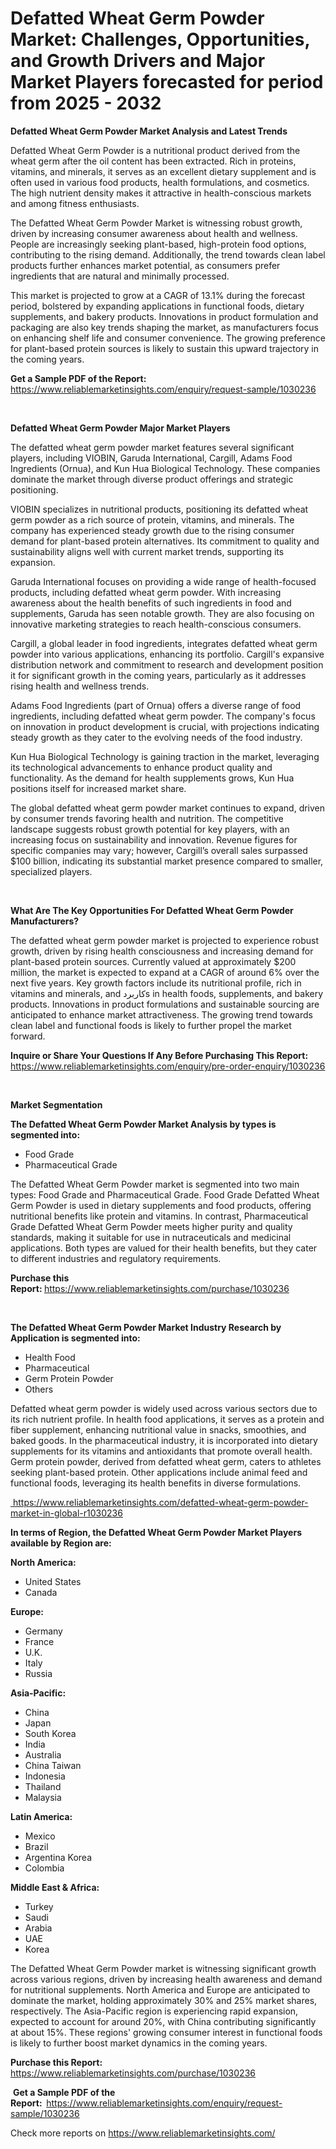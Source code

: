 <p><h1>Defatted Wheat Germ Powder Market: Challenges, Opportunities, and Growth Drivers and Major Market Players forecasted for period from 2025 - 2032</h1></p><p><strong>Defatted Wheat Germ Powder Market Analysis and Latest Trends</strong></p>
<p><p>Defatted Wheat Germ Powder is a nutritional product derived from the wheat germ after the oil content has been extracted. Rich in proteins, vitamins, and minerals, it serves as an excellent dietary supplement and is often used in various food products, health formulations, and cosmetics. The high nutrient density makes it attractive in health-conscious markets and among fitness enthusiasts.</p><p>The Defatted Wheat Germ Powder Market is witnessing robust growth, driven by increasing consumer awareness about health and wellness. People are increasingly seeking plant-based, high-protein food options, contributing to the rising demand. Additionally, the trend towards clean label products further enhances market potential, as consumers prefer ingredients that are natural and minimally processed.</p><p>This market is projected to grow at a CAGR of 13.1% during the forecast period, bolstered by expanding applications in functional foods, dietary supplements, and bakery products. Innovations in product formulation and packaging are also key trends shaping the market, as manufacturers focus on enhancing shelf life and consumer convenience. The growing preference for plant-based protein sources is likely to sustain this upward trajectory in the coming years.</p></p>
<p><strong>Get a Sample PDF of the Report:&nbsp;</strong> <a href="https://www.reliablemarketinsights.com/enquiry/request-sample/1030236?utm_campaign=3443&utm_medium=2&utm_source=Github&utm_content=ia&utm_term=21032025&utm_id=defatted-wheat-germ-powder">https://www.reliablemarketinsights.com/enquiry/request-sample/1030236</a></p>
<p>&nbsp;</p>
<p><strong>Defatted Wheat Germ Powder Major Market Players</strong></p>
<p><p>The defatted wheat germ powder market features several significant players, including VIOBIN, Garuda International, Cargill, Adams Food Ingredients (Ornua), and Kun Hua Biological Technology. These companies dominate the market through diverse product offerings and strategic positioning.</p><p>VIOBIN specializes in nutritional products, positioning its defatted wheat germ powder as a rich source of protein, vitamins, and minerals. The company has experienced steady growth due to the rising consumer demand for plant-based protein alternatives. Its commitment to quality and sustainability aligns well with current market trends, supporting its expansion.</p><p>Garuda International focuses on providing a wide range of health-focused products, including defatted wheat germ powder. With increasing awareness about the health benefits of such ingredients in food and supplements, Garuda has seen notable growth. They are also focusing on innovative marketing strategies to reach health-conscious consumers.</p><p>Cargill, a global leader in food ingredients, integrates defatted wheat germ powder into various applications, enhancing its portfolio. Cargill's expansive distribution network and commitment to research and development position it for significant growth in the coming years, particularly as it addresses rising health and wellness trends.</p><p>Adams Food Ingredients (part of Ornua) offers a diverse range of food ingredients, including defatted wheat germ powder. The company's focus on innovation in product development is crucial, with projections indicating steady growth as they cater to the evolving needs of the food industry.</p><p>Kun Hua Biological Technology is gaining traction in the market, leveraging its technological advancements to enhance product quality and functionality. As the demand for health supplements grows, Kun Hua positions itself for increased market share.</p><p>The global defatted wheat germ powder market continues to expand, driven by consumer trends favoring health and nutrition. The competitive landscape suggests robust growth potential for key players, with an increasing focus on sustainability and innovation. Revenue figures for specific companies may vary; however, Cargill’s overall sales surpassed $100 billion, indicating its substantial market presence compared to smaller, specialized players.</p></p>
<p>&nbsp;</p>
<p><strong>What Are The Key Opportunities For Defatted Wheat Germ Powder Manufacturers?</strong></p>
<p><p>The defatted wheat germ powder market is projected to experience robust growth, driven by rising health consciousness and increasing demand for plant-based protein sources. Currently valued at approximately $200 million, the market is expected to expand at a CAGR of around 6% over the next five years. Key growth factors include its nutritional profile, rich in vitamins and minerals, and کاربردs in health foods, supplements, and bakery products. Innovations in product formulations and sustainable sourcing are anticipated to enhance market attractiveness. The growing trend towards clean label and functional foods is likely to further propel the market forward.</p></p>
<p><strong>Inquire or Share Your Questions If Any Before Purchasing This Report:</strong> <a href="https://www.reliablemarketinsights.com/enquiry/pre-order-enquiry/1030236?utm_campaign=3443&utm_medium=2&utm_source=Github&utm_content=ia&utm_term=21032025&utm_id=defatted-wheat-germ-powder">https://www.reliablemarketinsights.com/enquiry/pre-order-enquiry/1030236</a></p>
<p>&nbsp;</p>
<p><strong>Market Segmentation</strong></p>
<p><strong>The Defatted Wheat Germ Powder Market Analysis by types is segmented into:</strong></p>
<p><ul><li>Food Grade</li><li>Pharmaceutical Grade</li></ul></p>
<p><p>The Defatted Wheat Germ Powder market is segmented into two main types: Food Grade and Pharmaceutical Grade. Food Grade Defatted Wheat Germ Powder is used in dietary supplements and food products, offering nutritional benefits like protein and vitamins. In contrast, Pharmaceutical Grade Defatted Wheat Germ Powder meets higher purity and quality standards, making it suitable for use in nutraceuticals and medicinal applications. Both types are valued for their health benefits, but they cater to different industries and regulatory requirements.</p></p>
<p><strong>Purchase this Report:&nbsp;</strong><a href="https://www.reliablemarketinsights.com/purchase/1030236?utm_campaign=3443&utm_medium=2&utm_source=Github&utm_content=ia&utm_term=21032025&utm_id=defatted-wheat-germ-powder">https://www.reliablemarketinsights.com/purchase/1030236</a></p>
<p>&nbsp;</p>
<p><strong>The Defatted Wheat Germ Powder Market Industry Research by Application is segmented into:</strong></p>
<p><ul><li>Health Food</li><li>Pharmaceutical</li><li>Germ Protein Powder</li><li>Others</li></ul></p>
<p><p>Defatted wheat germ powder is widely used across various sectors due to its rich nutrient profile. In health food applications, it serves as a protein and fiber supplement, enhancing nutritional value in snacks, smoothies, and baked goods. In the pharmaceutical industry, it is incorporated into dietary supplements for its vitamins and antioxidants that promote overall health. Germ protein powder, derived from defatted wheat germ, caters to athletes seeking plant-based protein. Other applications include animal feed and functional foods, leveraging its health benefits in diverse formulations.</p></p>
<p><a href="https://www.reliablemarketinsights.com/defatted-wheat-germ-powder-market-in-global-r1030236?utm_campaign=3443&utm_medium=2&utm_source=Github&utm_content=ia&utm_term=21032025&utm_id=defatted-wheat-germ-powder">&nbsp;https://www.reliablemarketinsights.com/defatted-wheat-germ-powder-market-in-global-r1030236</a></p>
<p><strong>In terms of Region, the Defatted Wheat Germ Powder Market Players available by Region are:</strong></p>
<p>
    <p> <strong> North America: </strong>
        <ul>
            <li>United States</li>
            <li>Canada</li>
        </ul>
        </p> 
    <p> <strong> Europe: </strong>
        <ul>
            <li>Germany</li>
            <li>France</li>
            <li>U.K.</li>
            <li>Italy</li>
            <li>Russia</li>
        </ul>
        </p> 
    <p> <strong> Asia-Pacific: </strong>
        <ul>
            <li>China</li>
            <li>Japan</li>
            <li>South Korea</li>
            <li>India</li>
            <li>Australia</li>
            <li>China Taiwan</li>
            <li>Indonesia</li>
            <li>Thailand</li>
            <li>Malaysia</li>
        </ul>
        </p> 
    <p> <strong> Latin America: </strong>
        <ul>
            <li>Mexico</li>
            <li>Brazil</li>
            <li>Argentina Korea</li>
            <li>Colombia</li>
        </ul>
        </p> 
    <p> <strong> Middle East & Africa: </strong>
        <ul>
            <li>Turkey</li>
            <li>Saudi</li>
            <li>Arabia</li>
            <li>UAE</li>
            <li>Korea</li>
        </ul>
    </p>
    </p>
<p><p>The Defatted Wheat Germ Powder market is witnessing significant growth across various regions, driven by increasing health awareness and demand for nutritional supplements. North America and Europe are anticipated to dominate the market, holding approximately 30% and 25% market shares, respectively. The Asia-Pacific region is experiencing rapid expansion, expected to account for around 20%, with China contributing significantly at about 15%. These regions' growing consumer interest in functional foods is likely to further boost market dynamics in the coming years.</p></p>
<p><strong>Purchase this Report: </strong><a href="https://www.reliablemarketinsights.com/purchase/1030236?utm_campaign=3443&utm_medium=2&utm_source=Github&utm_content=ia&utm_term=21032025&utm_id=defatted-wheat-germ-powder">https://www.reliablemarketinsights.com/purchase/1030236</a></p>
<p>&nbsp;<strong>Get a Sample PDF of the Report:&nbsp;&nbsp;</strong><a href="https://www.reliablemarketinsights.com/enquiry/request-sample/1030236?utm_campaign=3443&utm_medium=2&utm_source=Github&utm_content=ia&utm_term=21032025&utm_id=defatted-wheat-germ-powder">https://www.reliablemarketinsights.com/enquiry/request-sample/1030236</a></p>
<p><strong></strong></p>
<p>Check more reports on <a href="https://www.reliablemarketinsights.com/?utm_campaign=3443&utm_medium=2&utm_source=Github&utm_content=ia&utm_term=21032025&utm_id=defatted-wheat-germ-powder">https://www.reliablemarketinsights.com/</a></p>